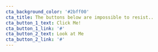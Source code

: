 ```yaml
---
cta_background_color: '#2bff00'
cta_title: The buttons below are impossible to resist..
cta_button_1_text: Click Me!
cta_button_1_link: '#'
cta_button_2_text: Look at Me
cta_button_2_link: '#'
---
```


